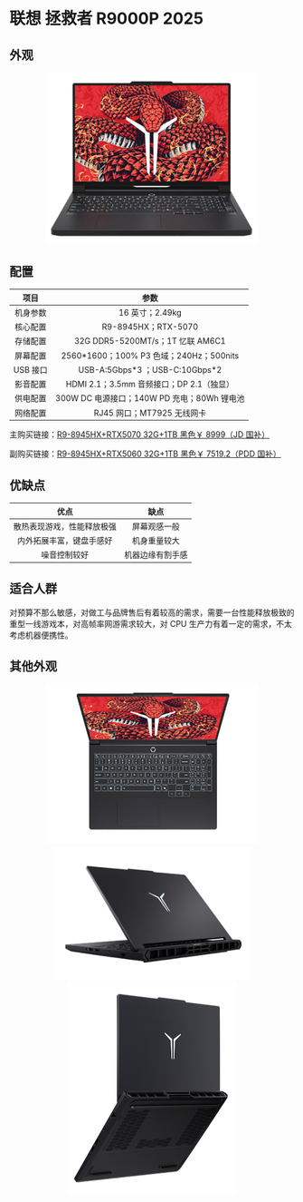 # 联想 拯救者 R9000P 2025

## 外观

<div style="margin: 0 auto; text-align: center; width: 75%"><img src="./assets/r9000p 1.png" /></div>

## 配置

|   项目   |                    参数                     |
| :------: | :-----------------------------------------: |
| 机身参数 |               16 英寸；2.49kg               |
| 核心配置 |             R9-8945HX；RTX-5070             |
| 存储配置 |      32G DDR5-5200MT/s；1T 忆联 AM6C1       |
| 屏幕配置 |  2560\*1600；100% P3 色域；240Hz；500nits   |
| USB 接口 |      USB-A:5Gbps\*3 ；USB-C:10Gbps\*2       |
| 影音配置 |  HDMI 2.1；3.5mm 音频接口；DP 2.1（独显）   |
| 供电配置 | 300W DC 电源接口；140W PD 充电；80Wh 锂电池 |
| 网络配置 |         RJ45 网口；MT7925 无线网卡          |

主购买链接：[R9-8945HX+RTX5070 32G+1TB 黑色￥ 8999（JD 国补）](https://3.cn/2ozwu0-5?jkl=@M5DJZ0CCuu@)

副购买链接：[R9-8945HX+RTX5060 32G+1TB 黑色￥ 7519.2（PDD 国补）](https://mobile.yangkeduo.com/goods.html?ps=EEufVCb1z0)

## 优缺点[<Icon icon="clarity:info-line" />](/recommend/推荐#优缺点)

|            优点            |       缺点       |
| :------------------------: | :--------------: |
| 散热表现游戏，性能释放极强 |   屏幕观感一般   |
|  内外拓展丰富，键盘手感好  |   机身重量较大   |
|        噪音控制较好        | 机器边缘有割手感 |

## 适合人群

对预算不那么敏感，对做工与品牌售后有着较高的需求，需要一台性能释放极致的重型一线游戏本，对高帧率网游需求较大，对 CPU 生产力有着一定的需求，不太考虑机器便携性。

## 其他外观

<div style="margin: 0 auto; text-align: center; width: 75%"><img src="./assets/r9000p 3.png" /></div>

<div style="margin: 0 auto; text-align: center; width: 70%"><img src="./assets/r9000p 2.png" /></div>

<div style="margin: 0 auto; text-align: center; width: 60%"><img src="./assets/r9000p 4.png" /></div>
